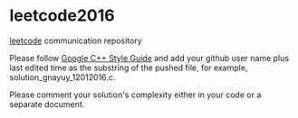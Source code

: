 # leetcode2016
[leetcode][] communication repository

Please follow [Google C++ Style Guide][] and add your github user name plus last edited time as the substring of the pushed file, for example, solution_gnayuy_12012016.c.

Please comment your solution's complexity either in your code or a separate document.

##

[leetcode]: https://leetcode.com/problemset/algorithms
[Google C++ Style Guide]: https://google.github.io/styleguide/cppguide.html

